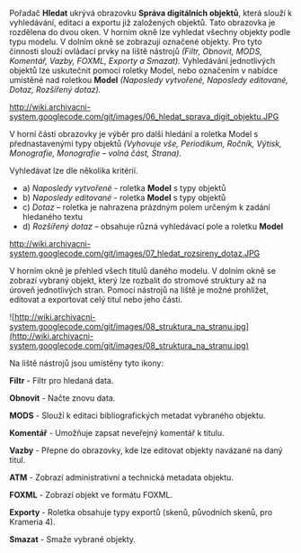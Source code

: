 Pořadač **Hledat** ukrývá obrazovku **Správa digitálních objektů**, která slouží k vyhledávání, editaci a exportu již založených objektů. Tato obrazovka je rozdělena do dvou oken. V horním okně lze vyhledat všechny objekty podle typu modelu. V dolním okně se zobrazují označené objekty. Pro tyto činnosti slouží ovládací prvky na liště nástrojů _(Filtr, Obnovit, MODS, Komentář, Vazby, FOXML, Exporty a Smazat)._ Vyhledávání jednotlivých objektů lze uskutečnit pomocí roletky Model, nebo označením v nabídce umístěné nad roletkou **Model** _(Naposledy vytvořené, Naposledy editované, Dotaz, Rozšířený dotaz)._

http://wiki.archivacni-system.googlecode.com/git/images/06_hledat_sprava_digit_objektu.JPG


V horní části obrazovky je výběr pro další hledání a roletka Model s přednastavenými typy objektů _(Vyhovuje vše, Periodikum, Ročník, Výtisk, Monografie, Monografie – volná část, Strana)._

Vyhledávat lze dle několika kritérií.

  * a)	_Naposledy vytvořené_ - roletka **Model** s typy objektů
  * b)	_Naposledy editované_ - roletka **Model** s typy objektů
  * c)	_Dotaz_ – roletka je nahrazena prázdným polem určeným k zadání hledaného textu
  * d)	_Rozšířený dotaz_ – obsahuje různá vyhledávací pole a roletku **Model**

http://wiki.archivacni-system.googlecode.com/git/images/07_hledat_rozsireny_dotaz.JPG


V horním okně je přehled všech titulů daného modelu. V dolním okně se zobrazí vybraný objekt, který lze rozbalit do stromové struktury až na úroveň jednotlivých stran. Pomocí nástrojů na liště je možné prohlížet, editovat a exportovat celý titul nebo jeho části.

![http://wiki.archivacni-system.googlecode.com/git/images/08_struktura_na_stranu.jpg](http://wiki.archivacni-system.googlecode.com/git/images/08_struktura_na_stranu.jpg)


Na liště nástrojů jsou umístěny tyto ikony:

**Filtr** - Filtr pro hledaná data.

**Obnovit** - Načte znovu data.

**MODS** - Slouží k editaci bibliografických metadat vybraného objektu.

**Komentář** - Umožňuje zapsat neveřejný komentář k titulu.

**Vazby** - Přepne do obrazovky, kde lze editovat objekty navázané na daný titul.

**ATM** - Zobrazí administrativní a technická metadata objektu.

**FOXML** - Zobrazí objekt ve formátu FOXML.

**Exporty** - Roletka obsahuje typy exportů (skenů, původních skenů, pro Krameria 4).

**Smazat** - Smaže vybrané objekty.